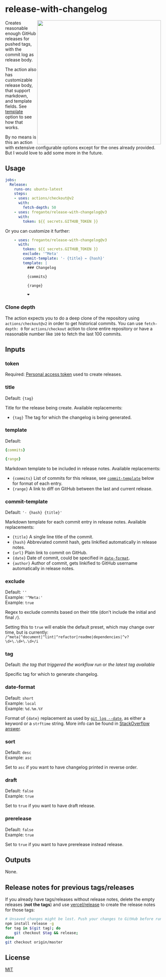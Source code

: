 # release-with-changelog

<img src="./media/releases.png" align="right" width="400">

Creates reasonable enough GitHub releases for pushed tags, with the commit log as release body.

The action also has customizable release body, that support markdown, and template fields. See [template](#template) option to see how that works.

By no means is this an action with extensive configurable options except for the ones already provided. But I would love to add some more in the future.

## Usage

``` yml
jobs:
  Release:
    runs-on: ubuntu-latest
    steps:
    - uses: actions/checkout@v2
      with:
        fetch-depth: 50
    - uses: fregante/release-with-changelog@v3
      with:
        token: ${{ secrets.GITHUB_TOKEN }}
```

Or you can customize it further:

``` yml
    - uses: fregante/release-with-changelog@v3
      with:
        token: ${{ secrets.GITHUB_TOKEN }}
        exclude: '^Meta'
        commit-template: '- {title} ← {hash}'
        template: |
          ### Changelog

          {commits}

          {range}

          ❤
```

### Clone depth

The action expects you to do a deep clone of the repository using `actions/checkout@v2` in order to get historical commits. You can use `fetch-depth: 0` for `actions/checkout` action to clone entire repository or have a reasonable number like `100` to fetch the last 100 commits.

## Inputs

### token

Required: [Personal access token](https://docs.github.com/en/github/authenticating-to-github/creating-a-personal-access-token) used to create releases.

### title

Default: `{tag}`

Title for the release being create. Available replacements:

- `{tag}` The tag for which the changelog is being generated.

### template

Default:
``` yml
{commits}

{range}
```

Markdown template to be included in release notes. Available replacements:

- `{commits}` List of commits for this release, see [`commit-template`](#commit-template) below for format of each entry.
- `{range}` A link to diff on GitHub between the last and current release.

### commit-template

Default: `'- {hash} {title}'`

Markdown template for each commit entry in release notes. Available replacements:

- `{title}` A single line title of the commit.
- `{hash}` Abbreviated commit hash, gets linkified automatically in release notes.
- `{url}` Plain link to commit on GitHub.
- `{date}` Date of commit, could be specified in [`date-format`](#date-format).
- `{author}` Author of commit, gets linkified to GitHub username automatically in release notes.

### exclude

Default: `''` <br>
Example: `'^Meta:'` <br>
Example: `true`

Regex to exclude commits based on their title (don't include the initial and final `/`).

Setting this to `true` will enable the default preset, which may change over time, but is currently: `/^meta|^document|^lint|^refactor|readme|dependencies|^v?\d+\.\d+\.\d+/i`

### tag

Default: _the tag that triggered the workflow run_ or _the latest tag available_

Specific tag for which to generate changelog.

### date-format

Default: `short` <br>
Example: `local` <br>
Example: `%d.%m.%Y`

Format of `{date}` replacement as used by [`git log --date`](https://git-scm.com/docs/git-log#Documentation/git-log.txt---dateltformatgt), as either a keyword or a `strftime` string. More info can be found in [StackOverflow answer](https://stackoverflow.com/questions/7853332/#34778736).

### sort

Default: `desc` <br>
Example: `asc`

Set to `asc` if you want to have changelog printed in reverse order.

### draft

Default: `false` <br>
Example: `true`

Set to `true` if you want to have draft release.

### prerelease

Default: `false` <br>
Example: `true`

Set to `true` if you want to have prerelease instead release.

## Outputs

None.

## Release notes for previous tags/releases

If you already have tags/releases without release notes, delete the empty releases (**not the tags**) and use [vercel/release](https://github.com/vercel/release) to create the release notes for those tags:

```sh
# Unsaved changes might be lost. Push your changes to GitHub before running this
npm install release -g
for tag in $(git tag); do
	git checkout $tag && release;
done
git checkout origin/master
```

## License

[MIT](./license)
